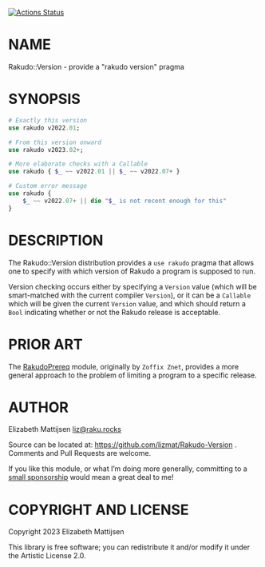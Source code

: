 [![Actions Status](https://github.com/lizmat/Rakudo-Version/actions/workflows/test.yml/badge.svg)](https://github.com/lizmat/Rakudo-Version/actions)

NAME
====

Rakudo::Version - provide a "rakudo version" pragma

SYNOPSIS
========

```raku
# Exactly this version
use rakudo v2022.01;

# From this version onward
use rakudo v2023.02+;

# More elaborate checks with a Callable
use rakudo { $_ ~~ v2022.01 || $_ ~~ v2022.07+ }

# Custom error message
use rakudo {
    $_ ~~ v2022.07+ || die "$_ is not recent enough for this"
}
```

DESCRIPTION
===========

The Rakudo::Version distribution provides a `use rakudo` pragma that allows one to specify with which version of Rakudo a program is supposed to run.

Version checking occurs either by specifying a `Version` value (which will be smart-matched with the current compiler `Version`), or it can be a `Callable` which will be given the current `Version` value, and which should return a `Bool` indicating whether or not the Rakudo release is acceptable.

PRIOR ART
=========

The [RakudoPrereq](https://raku.land/zef:raku-community-modules/RakudoPrereq) module, originally by `Zoffix Znet`, provides a more general approach to the problem of limiting a program to a specific release.

AUTHOR
======

Elizabeth Mattijsen <liz@raku.rocks>

Source can be located at: https://github.com/lizmat/Rakudo-Version . Comments and Pull Requests are welcome.

If you like this module, or what I’m doing more generally, committing to a [small sponsorship](https://github.com/sponsors/lizmat/) would mean a great deal to me!

COPYRIGHT AND LICENSE
=====================

Copyright 2023 Elizabeth Mattijsen

This library is free software; you can redistribute it and/or modify it under the Artistic License 2.0.

